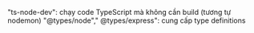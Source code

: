 "ts-node-dev": chạy code TypeScript mà không cần build (tương tự nodemon)
"@types/node"," @types/express": cung cấp type definitions